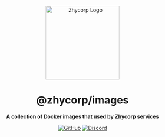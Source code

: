 <div align="center">

<img src="https://api.zhycorp.org/assets/images/logo.webp" alt="Zhycorp Logo" width="200px" height="200px"/>

# @zhycorp/images

**A collection of Docker images that used by Zhycorp services**

[![GitHub](https://img.shields.io/github/license/zhycorp/images)](https://github.com/zhycorp/images/blob/main/LICENSE)
[![Discord](https://discordapp.com/api/guilds/332877090003091456/embed.png)](https://zhycorp.org/discord)

</div>

